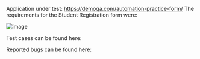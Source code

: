 
Application under test: https://demoqa.com/automation-practice-form/
The requirements for the Student Registration form were: 

![image](https://user-images.githubusercontent.com/99291143/163713613-e2200f40-01d7-4512-8ec4-cf5e7f1a960a.png)



Test cases can be found here: 

Reported bugs can be found here: 
